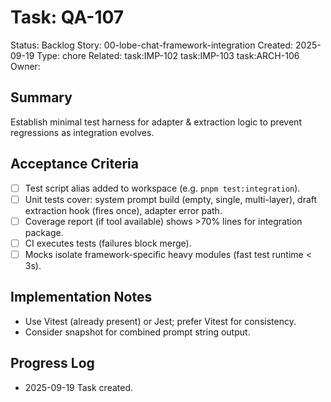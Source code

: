 # Task: QA-107
Status: Backlog
Story: 00-lobe-chat-framework-integration
Created: 2025-09-19
Type: chore
Related: task:IMP-102 task:IMP-103 task:ARCH-106
Owner:

## Summary
Establish minimal test harness for adapter & extraction logic to prevent regressions as integration evolves.

## Acceptance Criteria
- [ ] Test script alias added to workspace (e.g. `pnpm test:integration`).
- [ ] Unit tests cover: system prompt build (empty, single, multi-layer), draft extraction hook (fires once), adapter error path.
- [ ] Coverage report (if tool available) shows >70% lines for integration package.
- [ ] CI executes tests (failures block merge).
- [ ] Mocks isolate framework-specific heavy modules (fast test runtime < 3s).

## Implementation Notes
- Use Vitest (already present) or Jest; prefer Vitest for consistency.
- Consider snapshot for combined prompt string output.

## Progress Log
- 2025-09-19 Task created.
